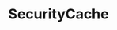 ---
layout: swaggerui2_page
title: 'SecurityCache'
categories: api_docs
swagger: ../api_docs/SecurityCache.yml
permalink: ../pages/api_explorer/SecurityCache
---